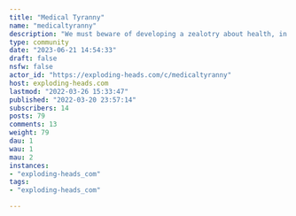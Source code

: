 ```yaml
---
title: "Medical Tyranny" 
name: "medicaltyranny"
description: "We must beware of developing a zealotry about health, in which we take ourselves too seriously and believe that we know enough to dictate human behavior, penalize people for disagreeing with us, and even deny people charity, empathy, and understanding because they act in a way of which we disapprove.We health care professionals are no more competent to treat social distress than other citizens. We cannot fix everything (though we do some things marvelously well), nor can our patients — no matter how intelligent or attentive — prevent all disease and death.If we redefine health, I hope we can discover a definition that **does not include a medical or social mandate to control people’s behavior** for the sake of their mortal bodies; this would seem to me particularly compelling in a nation founded on the belief that one should not legislate behavior even for the sake of the immortal soul.Dr. Fitzgerald 1994"
type: community
date: "2023-06-21 14:54:33"
draft: false
nsfw: false
actor_id: "https://exploding-heads.com/c/medicaltyranny"
host: exploding-heads.com
lastmod: "2022-03-26 15:33:47"
published: "2022-03-20 23:57:14"
subscribers: 14
posts: 79
comments: 13
weight: 79
dau: 1
wau: 1
mau: 2
instances:
- "exploding-heads_com"
tags: 
- "exploding-heads_com"

---
```

